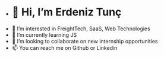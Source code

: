 - # 👋 Hi, I’m Erdeniz Tunç
- 👀 I’m interested in FreightTech, SaaS, Web Technologies
- 🌱 I’m currently learning JS
- 💞️ I’m looking to collaborate on new internship opportunities
- 📫 You can reach me on Github or Linkedin

